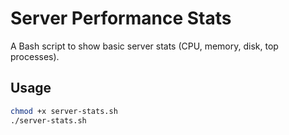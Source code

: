 # Server Performance Stats

A Bash script to show basic server stats (CPU, memory, disk, top processes).

## Usage

```bash
chmod +x server-stats.sh
./server-stats.sh

